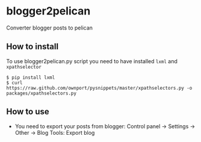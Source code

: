 # blogger2pelican

Converter blogger posts to pelican

## How to install

To use blogger2pelican.py script you need to have installed `lxml` and `xpathselector`
```
$ pip install lxml
$ curl https://raw.github.com/ownport/pysnippets/master/xpathselectors.py -o packages/xpathselectors.py
```

## How to use

- You need to export your posts from blogger: Control panel -> Settings -> Other -> Blog Tools: Export blog 


